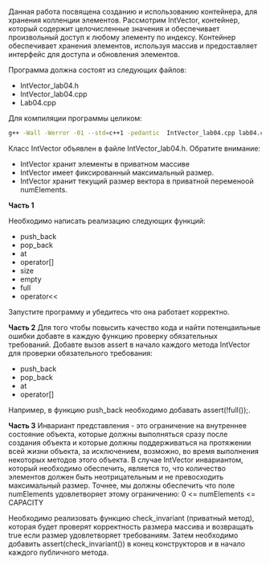 Данная работа посвящена созданию и использованию контейнера, для хранения колленции элементов.
Рассмотрим IntVector, контейнер, который содержит целочисленные значения и обеспечивает произвольный доступ к любому элементу
по индексу. Контейнер обеспечивает хранения элементов, используя массив и предоставляет интерфейс для доступа и обновления элементов.

Программа должна состоят из следующих файлов:
- IntVector_lab04.h
- IntVector_lab04.cpp
- Lab04.cpp

    
Для компиляции программы целиком:
 
```bash
g++ -Wall -Werror -01 --std=c++1 -pedantic  IntVector_lab04.cpp lab04.cpp -o lab04 
```

Класс IntVector объявлен в файле IntVector_lab04.h. Обратите внимание:
- IntVector хранит элементы в приватном массиве
- IntVector имеет фиксированный максимальный размер. 
- IntVector хранит текущий размер вектора в приватной переменоой numElements.

**Часть 1**

Необходимо написать реализацию следующих функций:
- push_back 
- pop_back 
- at 
- operator[] 
- size 
- empty 
- full 
- operator<< 

Запустите программу и убедитесь что она работает корректно.

**Часть 2**
Для того чтобы повысить качество кода и найти потенцаильные ошибки добавте в каждую функцию проверку обязательных требований. 
Добавте вызов assert в начало каждого метода IntVector для проверки обязательного требования:
- push_back 
- pop_back 
- at 
- operator[] 

Например, в функцию push_back необходимо добавать assert(!full());.

**Часть 3**
Инвариант представления - это ограничение на внутреннее состояние объекта, которые должны выполняться сразу после создания объекта и которые должны
поддерживаться на протяжении всей жизни объекта, за исключением, возможно, во время выполнения
некоторых методов этого объекта. 
В случае IntVector инвариантом, который необходимо обеспечить, является то, что количество элементов должен
быть неотрицательным и не превосходить максимальный размер. Точнее, мы должны обеспечить
что поле numElements удовлетворяет этому ограничению:
0 <= numElements <= CAPACITY 

Необходимо реализовать функцию check_invariant (приватный метод), которая будет проверят корректность размера массива и возвращать true если размер удовлетворяет требованиям.
Затем необходимо добавить assert(check_invariant()) в конец конструкторов и в начало каждого публичного метода.






